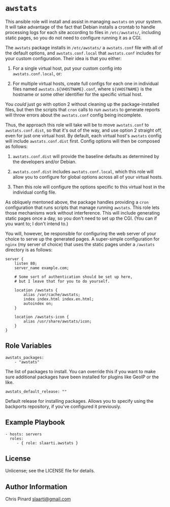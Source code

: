 # `awstats`

This ansible role will install and assist in managing `awstats` on your
system. It will take advantage of the fact that Debian installs a crontab
to handle processing logs for each site according to files in
`/etc/awstats/`, including static pages, so you do not need to configure
running it as a CGI.

The `awstats` package installs in `/etc/awstats/` a `awstats.conf` file
with all of the default options, and `awstats.conf.local` that
`awstats.conf` includes for your custom configuration. Their idea is that
you either:

1.  For a single virtual host, put your custom config into
    `awstats.conf.local`, or:

2.  For multiple virtual hosts, create full configs for each one in
    individual files named `awstats.${VHOSTNAME}.conf`, where
    `${VHOSTNAME}` is the hostname or some other identifier for the
    specific virtual host.

You *could* just go with option 2 without cleaning up the
package-installed files, but then the scripts that `cron` calls to run
`awstats` to generate reports will throw errors about the `awstats.conf`
config being incomplete.

Thus, the approach this role will take will be to move `awstats.conf` to
`awstats.conf.dist`, so that it's out of the way, and use option
2 straight off, even for just one virtual host. By default, each virtual
host's `awstats` config will include `awstats.conf.dist` first. Config
options will then be composed as follows:

1.  `awstats.conf.dist` will provide the baseline defaults as determined
    by the developers and/or Debian.

2.  `awstats.conf.dist` includes `awstats.conf.local`, which this role
    will allow you to configure for global options across all of your
    virtual hosts.

3.  Then this role will configure the options specific to this virtual
    host in the individual config file.

As obliquely mentoned above, the package handles providing a `cron`
configuration that runs scripts that manage running `awstats`. This role
lets those mechanisms work without interference. This will include
generating static pages once a day, so you don't need to set up the CGI.
(You can if you want to; I don't intend to.)

You will, however, be responsible for configuring the web server of your
choice to serve up the generated pages. A super-simple configuration for
`nginx` (my server of choice) that uses the static pages under
a `/awstats` directory is as follows:

    server {
        listen 80;
        server_name example.com;

        # Some sort of authentication should be set up here,
        # but I leave that for you to do yourself.

        location /awstats {
            alias /var/cache/awstats;
            index index.html index.en.html;
            autoindex on;
        }

        location /awstats-icon {
            alias /usr/share/awstats/icon;
        }
    }

Role Variables
--------------

    awstats_packages:
        - "awstats"

The list of packages to install. You can override this if you want to make sure
additional packages have been installed for plugins like GeoIP or the like.

    awstats_default_release: ""

Default release for installing packages. Allows you to specify using the
backports repository, if you've configured it previously.

Example Playbook
----------------

    - hosts: servers
      roles:
         - { role: slaarti.awstats }

License
-------

Unlicense; see the LICENSE file for details.

Author Information
------------------

Chris Pinard <slaarti@gmail.com>
